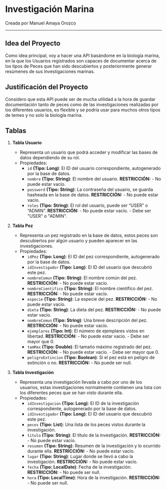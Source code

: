 # Investigación Marina
Creada por Manuel Amaya Orozco

---

## **Idea del Proyecto**

Como idea principal, voy a hacer una API basándome en la biología marina, en la que los Usuarios registrados son capaces de documentar acerca de los tipos de Peces que han sido descubiertos y posteriormente generar resúmenes de sus Investigaciones marinas.

## **Justificación del Proyecto**

Considero que esta API puede ser de mucha utilidad a la hora de guardar documentación tanto de peces como de las investigaciones realizadas por los diferentes usuarios, es flexible y se podría usar para muchos otros tipos de temes y no solo la biología marina.

## **Tablas**

1. **Tabla Usuario**
    - Representa un usuario que podrá acceder y modificar las bases de datos dependiendo de su rol.
    - Propiedades:
        - `id` **(Tipo: Long)**: El ID del usuario correspondiente, autogenerado por la base de datos.
        - `nombre` **(Tipo: String)**: El nombre del usuario.
            **RESTRICCIÓN:**
                - No puede estar vacío.
        - `password` **(Tipo: String)**: La contraseña del usuario, se guarda hasheada en la base de datos.
            **RESTRICCIÓN:**
                - No puede estar vacío.
        - `roles` **(Tipo: String)**: El rol del usuario, puede ser “USER” o “ADMIN”.
            **RESTRICCIÓN:**
                - No puede estar vacío.
                - Debe ser "USER" o "ADMIN".

2. **Tabla Pez**
    - Representa un pez registrado en la base de datos, estos peces son descubiertos por algún usuario y pueden aparecer en las investigaciones.
    - Propiedades:
        - `idPez` **(Tipo: Long)**: El ID del pez correspondiente, autogenerado por la base de datos.
        - `idInvestigador` **(Tipo: Long)**: El ID del usuario que descubrió este pez.
        - `nombreComun` **(Tipo: String)**: El nombre común del pez.
            **RESTRICCIÓN:**
                - No puede estar vacío.
        - `nombreCientifico` **(Tipo: String)**: El nombre científico del pez.
            **RESTRICCIÓN:**
                - No puede estar vacío.
        - `especie` **(Tipo: String)**: La especie del pez.
            **RESTRICCIÓN:**
                - No puede estar vacío.
        - `dieta` **(Tipo: String)**: La dieta del pez.
            **RESTRICCIÓN:**
                - No puede estar vacío.
        - `nombreComun` **(Tipo: String)**: Una breve descripción del pez.
            **RESTRICCIÓN:**
                - No puede estar vacío.
        - `ejemplares` **(Tipo: Int)**: El número de ejemplares vistos en libertad.
            **RESTRICCIÓN:**
                - No puede estar vacío.
                - Debe ser mayor que 0.
        - `tamMax` **(Tipo: Double)**: El tamaño máximo registrado del pez.
            **RESTRICCIÓN:**
                - No puede estar vacío.
                - Debe ser mayor que 0.
        - `peligroExtincion` **(Tipo: Boolean)**: Si el pez está en peligro de extinción o no.
            **RESTRICCIÓN:**
                - No puede ser null.

3. **Tabla Investigación**
    - Representa una investigación llevada a cabo por uno de los usuarios, estas investigaciones normalmente contienen una lista con los diferentes peces que se han visto durante ella.
    - Propiedades:
        - `idInvestigacion` **(Tipo: Long)**: El ID de la investigación correspondiente, autogenerado por la base de datos.
        - `idInvestigador` **(Tipo: Long)**: El ID del usuario que descubrió este pez.
        - `peces` **(Tipo: List<Pez>)**: Una lista de los peces vistos durante la investigación.
        - `titulo` **(Tipo: String)**: El título de la investigación.
            **RESTRICCIÓN:**
                - No puede estar vacío.
        - `resumen` **(Tipo: String)**: Resumen de la investigación y lo ocurrido durante ella.
            **RESTRICCIÓN:**
                - No puede estar vacío.
        - `lugar` **(Tipo: String)**: Lugar donde se llevó a cabo la investigación.
            **RESTRICCIÓN:**
                - No puede estar vacío.
        - `fecha` **(Tipo: LocalDate)**: Fecha de la investigación.
            **RESTRICCIÓN:**
                - No puede ser null.
        - `hora` **(Tipo: LocalTime)**: Hora de la investigación.
            **RESTRICCIÓN:**
                - No puede ser null.
